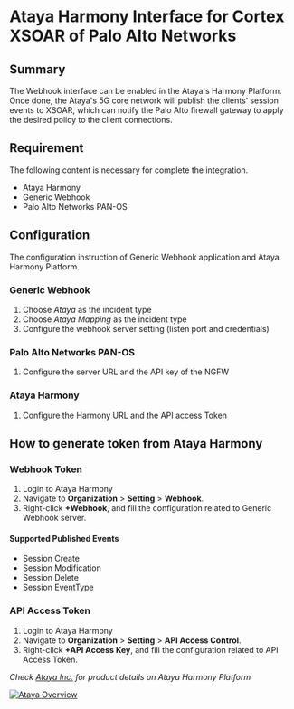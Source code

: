 # Ataya Harmony Interface for Cortex XSOAR of Palo Alto Networks

## Summary
The Webhook interface can be enabled in the Ataya's Harmony Platform. Once done, the Ataya's 5G core network will publish the clients’ session events to XSOAR, which can notify the Palo Alto firewall gateway to apply the desired policy to the client connections.

## Requirement
The following content is necessary for complete the integration.
- Ataya Harmony
- Generic Webhook
- Palo Alto Networks PAN-OS

## Configuration
The configuration instruction of Generic Webhook application and Ataya Harmony Platform.

### Generic Webhook
1. Choose _Ataya_ as the incident type
2. Choose _Ataya Mapping_ as the incident type
3. Configure the webhook server setting (listen port and credentials)

### Palo Alto Networks PAN-OS
1. Configure the server URL and the API key of the NGFW

### Ataya Harmony
1. Configure the Harmony URL and the API access Token

## How to generate token from Ataya Harmony

### Webhook Token
1. Login to Ataya Harmony
2. Navigate to **Organization** > **Setting** > **Webhook**.
3. Right-click **+Webhook**, and fill the configuration related to Generic Webhook server.

#### Supported Published Events
- Session Create
- Session Modification
- Session Delete
- Session EventType

### API Access Token
1. Login to Ataya Harmony
2. Navigate to **Organization** > **Setting** > **API Access Control**.
3. Right-click **+API Access Key**, and fill the configuration related to API Access Token.

_Check [Ataya Inc.](https://www.ataya.io/) for product details on Ataya Harmony Platform_

[![Ataya Overview](../../doc_files/Blue.svg/n)](https://www.ataya.io/)
